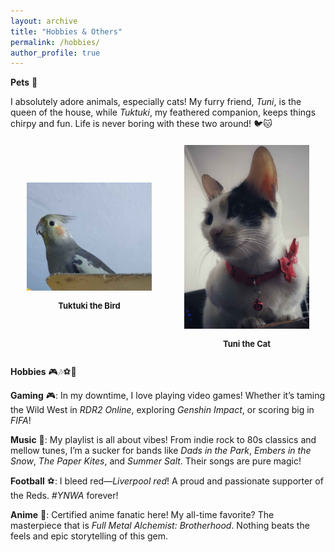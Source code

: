 ```yaml
---
layout: archive
title: "Hobbies & Others"
permalink: /hobbies/
author_profile: true
---
```


**Pets** 🐾

I absolutely adore animals, especially cats! My furry friend, _Tuni_, is the queen of the house, while _Tuktuki_, my feathered companion, keeps things chirpy and fun. Life is never boring with these two around! 🐦🐱

<div style="display: flex; justify-content: space-around; align-items: center; margin-top: 20px;">
  <div style="text-align: center;">
    <img src="/images/IMG20200331185227.jpg" alt="Tuktuki the Bird" style="width: 200px; height: auto;">
    <p style="font-size: small;"><strong>Tuktuki the Bird</strong></p>
  </div>
  <div style="text-align: center;">
    <img src="/images/1000016801-01.jpg" alt="Tuni the Cat" style="width: 200px; height: auto;">
    <p style="font-size: small;"><strong>Tuni the Cat</strong></p>
  </div>
</div>

**Hobbies** 🎮🎶⚽🎌

**Gaming** 🎮: In my downtime, I love playing video games! Whether it’s taming the Wild West in _RDR2 Online_, exploring _Genshin Impact_, or scoring big in _FIFA_!

**Music** 🎵: My playlist is all about vibes! From indie rock to 80s classics and mellow tunes, I’m a sucker for bands like _Dads in the Park_, _Embers in the Snow_, _The Paper Kites_, and _Summer Salt_. Their songs are pure magic!

**Football** ⚽: I bleed red—_Liverpool red_! A proud and passionate supporter of the Reds. _#YNWA_ forever!

**Anime** 🎌: Certified anime fanatic here! My all-time favorite? The masterpiece that is _Full Metal Alchemist: Brotherhood_. Nothing beats the feels and epic storytelling of this gem.

